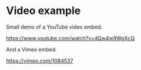 # Video example

Small demo of a YouTube video embed.

<https://www.youtube.com/watch?v=dQw4w9WgXcQ>

And a Vimeo embed.

<https://vimeo.com/1084537>
